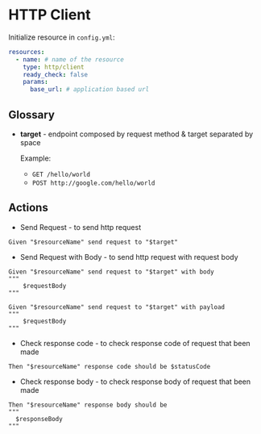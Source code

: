 # HTTP Client

Initialize resource in `config.yml`:
```yaml
resources:
  - name: # name of the resource
    type: http/client
    ready_check: false
    params:
      base_url: # application based url
```

## Glossary
* **target** - endpoint composed by request method & target separated by space

  Example:
  * `GET /hello/world`
  * `POST http://google.com/hello/world`

## Actions
* Send Request - to send http request
```gherkin
Given "$resourceName" send request to "$target"
```

* Send Request with Body - to send http request with request body
```gherkin
Given "$resourceName" send request to "$target" with body
"""
    $requestBody
"""
```
```gherkin
Given "$resourceName" send request to "$target" with payload
"""
    $requestBody
"""
```

* Check response code - to check response code of request that been made
```gherkin
Then "$resourceName" response code should be $statusCode
```

* Check response body - to check response body of request that been made
```gherkin
Then "$resourceName" response body should be
"""
  $responseBody
"""
```
